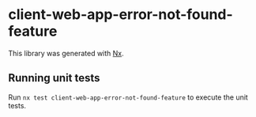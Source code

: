 # client-web-app-error-not-found-feature

This library was generated with [Nx](https://nx.dev).

## Running unit tests

Run `nx test client-web-app-error-not-found-feature` to execute the unit tests.
